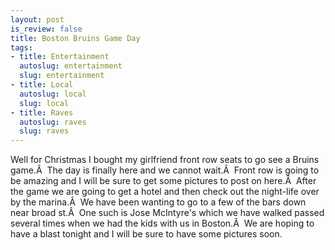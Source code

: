 ```yaml
--- 
layout: post
is_review: false
title: Boston Bruins Game Day
tags: 
- title: Entertainment
  autoslug: entertainment
  slug: entertainment
- title: Local
  autoslug: local
  slug: local
- title: Raves
  autoslug: raves
  slug: raves
---
```

Well for Christmas I bought my girlfriend front row seats to go see a Bruins game.Â  The day is finally here and we cannot wait.Â  Front row is going to be amazing and I will be sure to get some pictures to post on here.Â  After the game we are going to get a hotel and then check out the night-life over by the marina.Â  We have been wanting to go to a few of the bars down near broad st.Â  One such is Jose McIntyre's which we have walked passed several times when we had the kids with us in Boston.Â  We are hoping to have a blast tonight and I will be sure to have some pictures soon.
